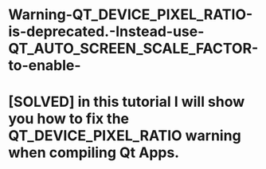 # Warning-QT_DEVICE_PIXEL_RATIO-is-deprecated.-Instead-use-QT_AUTO_SCREEN_SCALE_FACTOR-to-enable-
# [SOLVED] in this tutorial I will show you how to fix the QT_DEVICE_PIXEL_RATIO warning when compiling Qt Apps.
